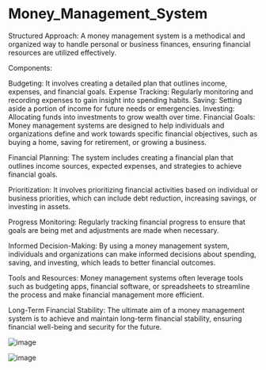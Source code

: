 # Money_Management_System

Structured Approach: A money management system is a methodical and organized way to handle personal or business finances, ensuring financial resources are utilized effectively.

Components:

Budgeting: It involves creating a detailed plan that outlines income, expenses, and financial goals.
Expense Tracking: Regularly monitoring and recording expenses to gain insight into spending habits.
Saving: Setting aside a portion of income for future needs or emergencies.
Investing: Allocating funds into investments to grow wealth over time.
Financial Goals: Money management systems are designed to help individuals and organizations define and work towards specific financial objectives, such as buying a home, saving for retirement, or growing a business.

Financial Planning: The system includes creating a financial plan that outlines income sources, expected expenses, and strategies to achieve financial goals.

Prioritization: It involves prioritizing financial activities based on individual or business priorities, which can include debt reduction, increasing savings, or investing in assets.

Progress Monitoring: Regularly tracking financial progress to ensure that goals are being met and adjustments are made when necessary.

Informed Decision-Making: By using a money management system, individuals and organizations can make informed decisions about spending, saving, and investing, which leads to better financial outcomes.

Tools and Resources: Money management systems often leverage tools such as budgeting apps, financial software, or spreadsheets to streamline the process and make financial management more efficient.

Long-Term Financial Stability: The ultimate aim of a money management system is to achieve and maintain long-term financial stability, ensuring financial well-being and security for the future.

![image](https://github.com/Bhuvaneshwari-H/Money_Management_System/assets/85927519/88f408a9-848f-47b1-989e-2e4082ca01d1)

![image](https://github.com/Bhuvaneshwari-H/Money_Management_System/assets/85927519/0740ed21-95f3-4891-950a-c3dd5f9f4f67)




